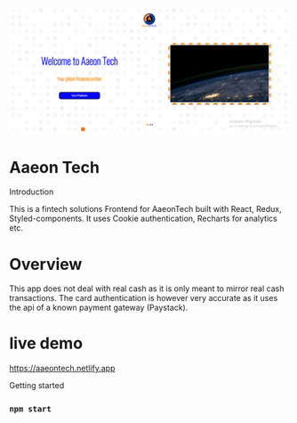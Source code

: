![aaeontech frontend](./frontend_pic.png)
# Aaeon Tech

Introduction

This is a fintech solutions Frontend for AaeonTech built with React, Redux, Styled-components. It uses Cookie authentication, Recharts for analytics etc.


# Overview

This app does not deal with real cash as it is only meant to mirror real cash transactions. The card authentication is however very accurate as it uses the api of a known payment gateway (Paystack).


# live demo
https://aaeontech.netlify.app


Getting started 
### `npm start`


